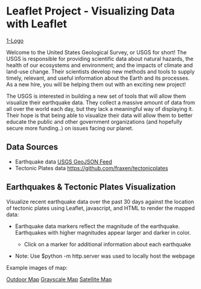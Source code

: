 # Leaflet Project - Visualizing Data with Leaflet

[1-Logo](Leaflet/Images/1-Logo.png)

Welcome to the United States Geological Survey, or USGS for short! The USGS is responsible for providing scientific data about natural hazards, the health of our ecosystems and environment; and the impacts of climate and land-use change. Their scientists develop new methods and tools to supply timely, relevant, and useful information about the Earth and its processes. As a new hire, you will be helping them out with an exciting new project!

The USGS is interested in building a new set of tools that will allow them visualize their earthquake data. They collect a massive amount of data from all over the world each day, but they lack a meaningful way of displaying it. Their hope is that being able to visualize their data will allow them to better educate the public and other government organizations (and hopefully secure more funding..) on issues facing our planet.

## Data Sources
* Earthquake data [USGS GeoJSON Feed](http://earthquake.usgs.gov/earthquakes/feed/v1.0/geojson.php)
* Tectonic Plates data <https://github.com/fraxen/tectonicplates>

## Earthquakes & Tectonic Plates Visualization

Visualize recent earthquake data over the past 30 days against the location of tectonic plates using Leaflet, javascript, and HTML to render the mapped data:

* Earthquake data markers reflect the magnitude of the earthquake. Earthquakes with higher magnitudes appear larger and darker in color.

   * Click on a marker for additional information about each earthquake

* Note: Use $python -m http.server was used to locally host the webpage

Example images of map:

[Outdoor Map](Leaflet/Images/img1.png)
[Grayscale Map](Leaflet/Images/img2.png)
[Satellite Map](Leaflet/Images/img3.png)